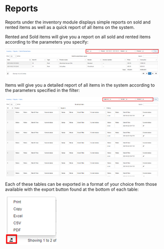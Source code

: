 Reports
==============

Reports under the inventory module displays simple reports on sold and rented items as well as a quick report of all items on the system.

Rented and Sold items will give you a report on all sold and rented items according to the parameters you specify:

![Rent and Sold](reports.png)


Items will give you a detailed report of all items in the system according to the parameters specified in the filter:

![Reports](reports1.png)

Each of these tables can be exported in a format of your choice from those available with the export button found at the bottom of each table:

![Export](export.png)
